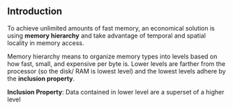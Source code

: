 ## Introduction
To achieve unlimited amounts of fast memory, an economical solution is using **memory hierarchy** and take advantage of temporal and spatial locality in memory access. 

Memory hierarchy means to organize memory types into levels based on how fast, small, and expensive per byte is. Lower levels are farther from the processor (so the disk/ RAM is lowest level) and the lowest levels adhere by the **inclusion property**.

**Inclusion Property**: Data contained in lower level are a superset of a higher level

